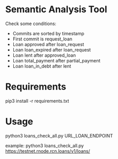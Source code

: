 # Semantic Analysis Tool

Check some conditions:

* Commits are sorted by timestamp
* First commit is request_loan
* Loan approved after loan_request
* Loan loan_expired after loan_request
* Loan lent after approved_loan
* Loan total_payment after partial_payment
* Loan loan_in_debt after lent

# Requirements

pip3 install -r requirements.txt

# Usage

python3 loans_check_all.py URL_LOAN_ENDPOINT

example: python3 loans_check_all.py https://testnet.rnode.rcn.loans/v1/loans/
